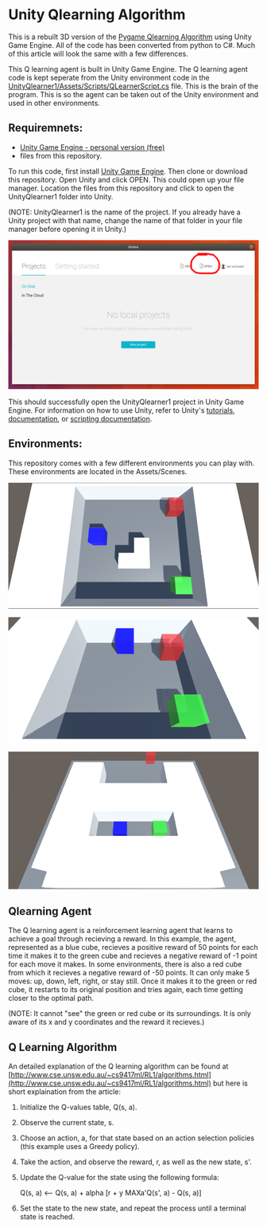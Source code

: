 # Unity Qlearning Algorithm #

This is a rebuilt 3D version of the [Pygame Qlearning Algorithm](https://github.com/taylerallen6/PygameQLearningAlgorithm) using Unity Game Engine. All of the code has been converted from python to C#. Much of this article will look the same with a few differences.

This Q learning agent is built in Unity Game Engine. The Q learning agent code is kept seperate from the Unity environment code in the [UnityQlearner1/Assets/Scripts/QLearnerScript.cs](UnityQlearner1/Assets/Scripts/QLearnerScript.cs) file. This is the brain of the program. This is so the agent can be taken out of the Unity environment and used in other environments.

## Requiremnets: ##
- [Unity Game Engine - personal version (free)](https://store.unity.com/)
- files from this repository.

To run this code, first install [Unity Game Engine](https://unity3d.com/). Then clone or download this repository. Open Unity and click OPEN. This could open up your file manager. Location the files from this repository and click to open the
UnityQlearner1 folder into Unity.

(NOTE: UnityQlearner1 is the name of the project. If you already have a Unity project with that name, change the name of that folder in your file manager before opening it in Unity.)

![](READMEcontent/UnityAddProjectImage.png)

This should successfully open the UnityQlearner1 project in Unity Game Engine. For information on how to use Unity, refer to Unity's [tutorials](https://unity3d.com/learn/tutorials), [documentation](https://docs.unity3d.com/Manual/index.html), or [scripting documentation](https://docs.unity3d.com/ScriptReference/index.html).

## Environments: ##
This repository comes with a few different environments you can play with. These environments are located in the Assets/Scenes. 

![](READMEcontent/UnityQlearnerImage.png)

![](READMEcontent/UnityAltEnv1.png)

![](READMEcontent/UnityAltEnv2.png)

## Qlearning Agent ##

The Q learning agent is a reinforcement learning agent that learns to achieve a goal through recieving a reward. In this example, the agent, represented as a blue cube, recieves a positive reward of 50 points for each time it makes it to the green cube and recieves a negative reward of -1 point for each move it makes. In some environments, there is also a red cube from which it recieves a negative reward of -50 points. It can only make 5 moves: up, down, left, right, or stay still. Once it makes it to the green or red cube, it restarts to its original position and tries again, each time getting closer to the optimal path.

(NOTE: It cannot "see" the green or red cube or its surroundings. It is only aware of its x and y coordinates and the reward it recieves.)

## Q Learning Algorithm ##

An detailed explanation of the Q learning algorithm can be found at [http://www.cse.unsw.edu.au/~cs9417ml/RL1/algorithms.html](http://www.cse.unsw.edu.au/~cs9417ml/RL1/algorithms.html) but here is short explaination from the article:

1. Initialize the Q-values table, Q(s, a).
2. Observe the current state, s.
3. Choose an action, a, for that state based on an action selection policies (this example uses a Greedy policy).
4. Take the action, and observe the reward, r, as well as the new state, s'.
5. Update the Q-value for the state using the following formula:

      Q(s, a) <-- Q(s, a) + alpha [r + y MAXa'Q(s', a) - Q(s, a)]
6. Set the state to the new state, and repeat the process until a terminal state is reached.
